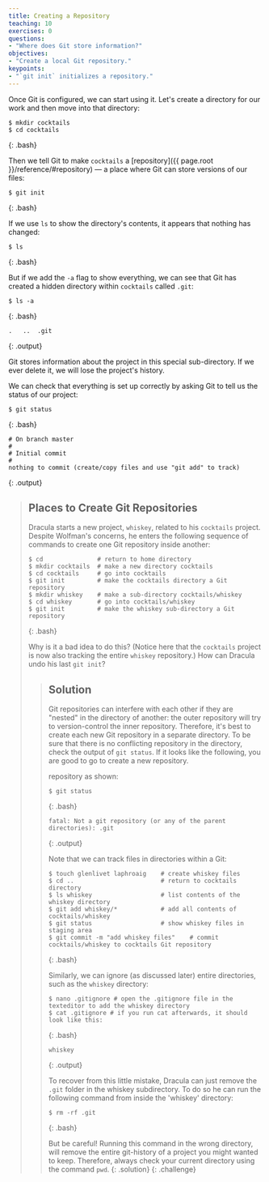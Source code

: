 ```yaml
---
title: Creating a Repository
teaching: 10
exercises: 0
questions:
- "Where does Git store information?"
objectives:
- "Create a local Git repository."
keypoints:
- "`git init` initializes a repository."
---
```


Once Git is configured, we can start using it.
Let's create a directory for our work and then move into that directory:

~~~
$ mkdir cocktails
$ cd cocktails
~~~
{: .bash}

Then we tell Git to make `cocktails` a [repository]({{ page.root }}/reference/#repository)
— a place where Git can store versions of our files:

~~~
$ git init
~~~
{: .bash}

If we use `ls` to show the directory's contents,
it appears that nothing has changed:

~~~
$ ls
~~~
{: .bash}

But if we add the `-a` flag to show everything,
we can see that Git has created a hidden directory within `cocktails` called `.git`:

~~~
$ ls -a
~~~
{: .bash}

~~~
.	..	.git
~~~
{: .output}

Git stores information about the project in this special sub-directory.
If we ever delete it, we will lose the project's history.

We can check that everything is set up correctly
by asking Git to tell us the status of our project:

~~~
$ git status
~~~
{: .bash}

~~~
# On branch master
#
# Initial commit
#
nothing to commit (create/copy files and use "git add" to track)
~~~
{: .output}

> ## Places to Create Git Repositories
>
> Dracula starts a new project, `whiskey`, related to his `cocktails` project.
> Despite Wolfman's concerns, he enters the following sequence of commands to
> create one Git repository inside another:
>
> ~~~
> $ cd               # return to home directory
> $ mkdir cocktails  # make a new directory cocktails
> $ cd cocktails     # go into cocktails
> $ git init         # make the cocktails directory a Git repository
> $ mkdir whiskey    # make a sub-directory cocktails/whiskey
> $ cd whiskey       # go into cocktails/whiskey
> $ git init         # make the whiskey sub-directory a Git repository
> ~~~
> {: .bash}
>
> Why is it a bad idea to do this? (Notice here that the `cocktails` project is now also tracking the entire `whiskey` repository.)
> How can Dracula undo his last `git init`?
>
> > ## Solution
> >
> > Git repositories can interfere with each other if they are "nested" in the
> > directory of another: the outer repository will try to version-control
> > the inner repository. Therefore, it's best to create each new Git
> > repository in a separate directory. To be sure that there is no conflicting
> > repository in the directory, check the output of `git status`. If it looks
> > like the following, you are good to go to create a new repository.
> >
> > repository as shown:
> >
> > ~~~
> > $ git status
> > ~~~
> > {: .bash}
> > ~~~
> > fatal: Not a git repository (or any of the parent directories): .git
> > ~~~
> > {: .output}
> >
> > Note that we can track files in directories within a Git:
> >
> > ~~~
> > $ touch glenlivet laphroaig    # create whiskey files
> > $ cd ..                        # return to cocktails directory
> > $ ls whiskey                   # list contents of the whiskey directory
> > $ git add whiskey/*            # add all contents of cocktails/whiskey
> > $ git status                   # show whiskey files in staging area
> > $ git commit -m "add whiskey files"    # commit cocktails/whiskey to cocktails Git repository
> > ~~~
> > {: .bash}
> >
> > Similarly, we can ignore (as discussed later) entire directories, such as the `whiskey` directory:
> >
> > ~~~
> > $ nano .gitignore # open the .gitignore file in the texteditor to add the whiskey directory
> > $ cat .gitignore # if you run cat afterwards, it should look like this:
> > ~~~
> > {: .bash}
> >
> > ~~~
> > whiskey
> > ~~~
> > {: .output}
> >
> > To recover from this little mistake, Dracula can just remove the `.git`
> > folder in the whiskey subdirectory. To do so he can run the following command from inside the 'whiskey' directory:
> >
> > ~~~
> > $ rm -rf .git
> > ~~~
> > {: .bash}
> >
> > But be careful! Running this command in the wrong directory, will remove
> > the entire git-history of a project you might wanted to keep. Therefore, always check your current directory using the
> > command `pwd`.
> {: .solution}
{: .challenge}
